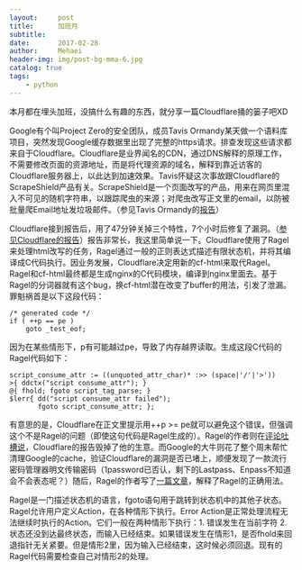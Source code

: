 ```yaml
---
layout:     post
title:      加班月
subtitle:   
date:       2017-02-28
author:     Mehaei
header-img: img/post-bg-mma-6.jpg
catalog: true
tags:
    - python
---
```

本月都在埋头加班，没搞什么有趣的东西，就分享一篇Cloudflare捅的篓子吧XD

Google有个叫Project Zero的安全团队，成员Tavis Ormandy某天做一个语料库项目，突然发现Google缓存数据里出现了完整的https请求。排查发现这些请求都来自于Cloudflare。Cloudflare是业界闻名的CDN，通过DNS解释的原理工作，不需要修改页面的资源地址，而是将代理资源的域名，解释到靠近访客的Cloudflare服务器上，以此达到加速效果。Tavis怀疑这次事故跟Cloudflare的ScrapeShield产品有关。ScrapeShield是一个页面改写的产品，用来在网页里混入不可见的随机字符串，以跟踪爬虫的来源；对爬虫改写正文里的email，以防被批量爬Email地址发垃圾邮件。（参见Tavis Ormandy的[报告](https://bugs.chromium.org/p/project-zero/issues/detail?id=1139)）

Cloudflare接到报告后，用了47分钟关掉三个特性，7个小时后修复了漏洞。（[参见Cloudflare的报告](https://blog.cloudflare.com/incident-report-on-memory-leak-caused-by-cloudflare-parser-bug/)）报告非常长，我这里简单说一下。Cloudflare使用了Ragel来处理html改写的任务，Ragel通过一般的正则表达式描述有限状态机，并将其编译成C代码执行。因业务发展，Cloudflare决定用新的cf-html来取代Ragel。Ragel和cf-html最终都是生成nginx的C代码模块，编译到nginx里面去。基于Ragel的分词器就有这个bug，换cf-html潜在改变了buffer的用法，引发了泄漏。罪魁祸首是以下这段代码：

```
/* generated code */
if ( ++p == pe )
    goto _test_eof;
```

因为在某些情形下，p有可能越过pe，导致了内存越界读取。生成这段C代码的Ragel代码如下：

```
script_consume_attr := ((unquoted_attr_char)* :>> (space|'/'|'>'))
>{ ddctx("script consume_attr"); }
@{ fhold; fgoto script_tag_parse; }
$lerr{ dd("script consume_attr failed");
       fgoto script_consume_attr; };
```

有意思的是，Cloudflare在正文里提示用++p >= pe就可以避免这个错误，但强调这个不是Ragel的问题（即使这句代码是Ragel生成的）。Ragel的作者则在[评论吐槽说](https://blog.cloudflare.com/incident-report-on-memory-leak-caused-by-cloudflare-parser-bug/#comment-3172484963)，Cloudflare的报告毁掉了他的生意。而Google的大牛则花了整个周末帮忙清理Google的cache，验证Cloudflare的漏洞是否已堵上，顺便发现了一款流行密码管理器明文传输密码（1password已否认，剩下的Lastpass、Enpass不知道会不会表态呢？）随后，Ragel的作者写了[一篇文章](http://www.colm.net/news/2017/02/28/changes-to-ragel-cloudflare.html)，解释了Ragel的正确用法。

Ragel是一门描述状态机的语言，fgoto语句用于跳转到状态机中的其他子状态。Ragel允许用户定义Action，在各种情形下执行。Error Action是正常处理流程无法继续时执行的Action。它们一般在两种情形下执行：1. 错误发生在当前字符 2. 状态还没到达最终状态，而输入已经结束。如果错误发生在情形1，是否fhold来回退指针无关紧要。但是情形2里，因为输入已经结束，这时候必须回退。现有的Ragel代码需要检查自己对情形2的处理。
